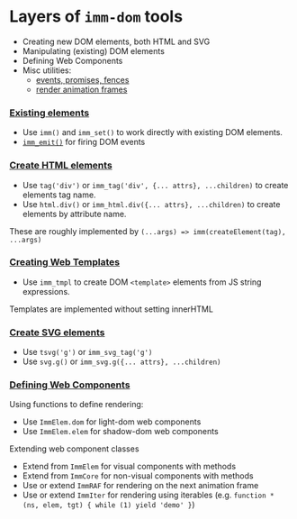 # Layers of `imm-dom` tools

- Creating new DOM elements, both HTML and SVG
- Manipulating (existing) DOM elements
- Defining Web Components
- Misc utilities: 
  - [events, promises, fences](./imm_evt.md)
  - [render animation frames](./imm_raf.md)


### [Existing elements](./imm_dom_core.md)

- Use `imm()` and `imm_set()` to work directly with existing DOM elements.
- [`imm_emit()`](./imm_evt.md) for firing DOM events


### [Create HTML elements](./imm_dom.md)

- Use `tag('div')` or `imm_tag('div', {... attrs}, ...children)` to create elements tag name.
- Use `html.div()` or `imm_html.div({... attrs}, ...children)` to create elements by attribute name.

These are roughly implemented by `(...args) => imm(createElement(tag), ...args)`


### [Creating Web Templates](./imm_tmpl.md)

- Use `imm_tmpl` to create DOM `<template>` elements from JS string expressions.

Templates are implemented without setting innerHTML


### [Create SVG elements](./imm_dom.md)

- Use `tsvg('g')` or `imm_svg_tag('g')`
- Use `svg.g()` or `imm_svg.g({... attrs}, ...children)`


### [Defining Web Components](./imm_elem.md)

Using functions to define rendering:

- Use `ImmElem.dom` for light-dom web components
- Use `ImmElem.elem` for shadow-dom web components

Extending web component classes

- Extend from `ImmElem` for visual components with methods
- Extend from `ImmCore` for non-visual components with methods
- Use or extend `ImmRAF` for rendering on the next animation frame
- Use or extend `ImmIter` for rendering using iterables (e.g. `function * (ns, elem, tgt) { while (1) yield 'demo' }`)

